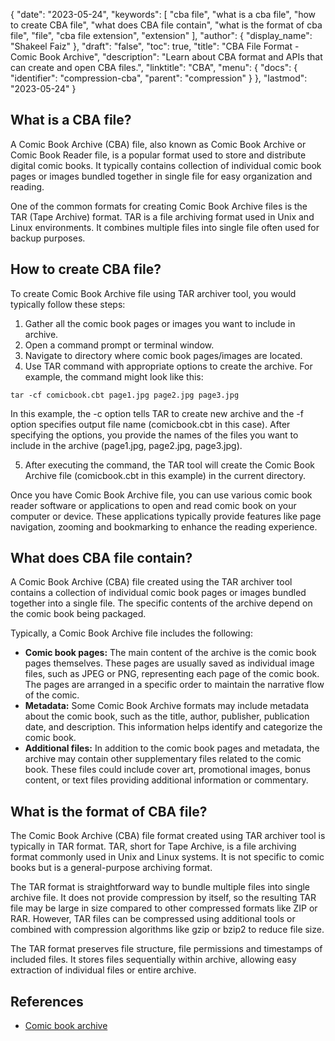 {
  "date": "2023-05-24",
  "keywords": [
    "cba file",
    "what is a cba file",
    "how to create CBA file",
    "what does CBA file contain",
    "what is the format of cba file",
    "file",
    "cba file extension",
    "extension"
  ],
  "author": {
    "display_name": "Shakeel Faiz"
  },
  "draft": "false",
  "toc": true,
  "title": "CBA File Format - Comic Book Archive",
  "description": "Learn about CBA format and APIs that can create and open CBA files.",
  "linktitle": "CBA",
  "menu": {
    "docs": {
      "identifier": "compression-cba",
      "parent": "compression"
    }
  },
  "lastmod": "2023-05-24"
}

## What is a CBA file?

A Comic Book Archive (CBA) file, also known as Comic Book Archive or Comic Book Reader file, is a popular format used to store and distribute digital comic books. It typically contains collection of individual comic book pages or images bundled together in single file for easy organization and reading.

One of the common formats for creating Comic Book Archive files is the TAR (Tape Archive) format. TAR is a file archiving format used in Unix and Linux environments. It combines multiple files into single file often used for backup purposes.

## How to create CBA file?

To create Comic Book Archive file using TAR archiver tool, you would typically follow these steps:

1. Gather all the comic book pages or images you want to include in archive.
2. Open a command prompt or terminal window.
3. Navigate to directory where comic book pages/images are located.
4. Use TAR command with appropriate options to create the archive. For example, the command might look like this:

```
tar -cf comicbook.cbt page1.jpg page2.jpg page3.jpg
```

In this example, the -c option tells TAR to create new archive and the -f option specifies output file name (comicbook.cbt in this case). After specifying the options, you provide the names of the files you want to include in the archive (page1.jpg, page2.jpg, page3.jpg).

5. After executing the command, the TAR tool will create the Comic Book Archive file (comicbook.cbt in this example) in the current directory.

Once you have Comic Book Archive file, you can use various comic book reader software or applications to open and read comic book on your computer or device. These applications typically provide features like page navigation, zooming and bookmarking to enhance the reading experience.

## What does CBA file contain?

A Comic Book Archive (CBA) file created using the TAR archiver tool contains a collection of individual comic book pages or images bundled together into a single file. The specific contents of the archive depend on the comic book being packaged.

Typically, a Comic Book Archive file includes the following:

- **Comic book pages:** The main content of the archive is the comic book pages themselves. These pages are usually saved as individual image files, such as JPEG or PNG, representing each page of the comic book. The pages are arranged in a specific order to maintain the narrative flow of the comic.
- **Metadata:** Some Comic Book Archive formats may include metadata about the comic book, such as the title, author, publisher, publication date, and description. This information helps identify and categorize the comic book.
- **Additional files:** In addition to the comic book pages and metadata, the archive may contain other supplementary files related to the comic book. These files could include cover art, promotional images, bonus content, or text files providing additional information or commentary.

## What is the format of CBA file?

The Comic Book Archive (CBA) file format created using TAR archiver tool is typically in TAR format. TAR, short for Tape Archive, is a file archiving format commonly used in Unix and Linux systems. It is not specific to comic books but is a general-purpose archiving format.

The TAR format is straightforward way to bundle multiple files into single archive file. It does not provide compression by itself, so the resulting TAR file may be large in size compared to other compressed formats like ZIP or RAR. However, TAR files can be compressed using additional tools or combined with compression algorithms like gzip or bzip2 to reduce file size.

The TAR format preserves file structure, file permissions and timestamps of included files. It stores files sequentially within archive, allowing easy extraction of individual files or entire archive.

## References
* [Comic book archive](https://en.wikipedia.org/wiki/Comic_book_archive)
